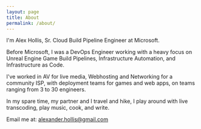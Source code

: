 ```yaml
---
layout: page
title: About
permalink: /about/
---
```


I'm Alex Hollis, Sr. Cloud Build Pipeline Engineer at Microsoft.

Before Microsoft, I was a DevOps Engineer working with a heavy focus on Unreal Engine Game Build Pipelines, Infrastructure Automation, and Infrastructure as Code.

I've worked in AV for live media, Webhosting and Networking for a community ISP, with deployment teams for games and web apps, on teams ranging from 3 to 30 engineers.

In my spare time, my partner and I travel and hike, I play around with live transcoding, play music, cook, and write.

Email me at: <alexander.hollis@gmail.com>